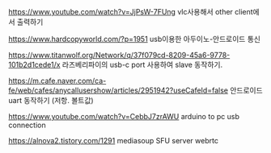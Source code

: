 https://www.youtube.com/watch?v=JjPsW-7FUng vlc사용해서 other client에서 출력하기


https://www.hardcopyworld.com/?p=1951 usb이용한 아두이노-안드로이드 통신


https://www.titanwolf.org/Network/q/37f079cd-8209-45a6-9778-101b2d1cede1/x 라즈베리파이의 usb-c port 사용하여 slave 동작하기.


https://m.cafe.naver.com/ca-fe/web/cafes/anycallusershow/articles/2951942?useCafeId=false 안드로이드 uart 동작하기 (저항. 볼트값)


https://www.youtube.com/watch?v=CebbJ7zrAWU arduino to pc usb connection


https://alnova2.tistory.com/1291 mediasoup SFU server webrtc
